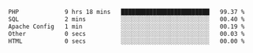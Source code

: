 
<!--START_SECTION:waka-->

```txt
PHP             9 hrs 18 mins   █████████████████████████   99.37 %
SQL             2 mins          ░░░░░░░░░░░░░░░░░░░░░░░░░   00.40 %
Apache Config   1 min           ░░░░░░░░░░░░░░░░░░░░░░░░░   00.19 %
Other           0 secs          ░░░░░░░░░░░░░░░░░░░░░░░░░   00.03 %
HTML            0 secs          ░░░░░░░░░░░░░░░░░░░░░░░░░   00.00 %
```

<!--END_SECTION:waka-->

